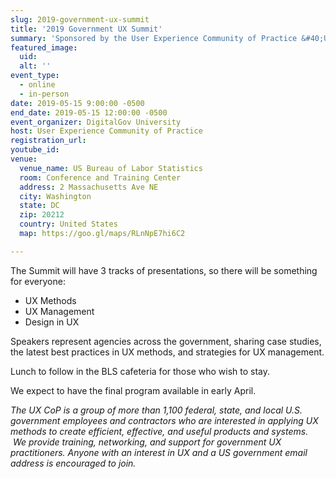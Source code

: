 ```yaml
---
slug: 2019-government-ux-summit
title: '2019 Government UX Summit'
summary: 'Sponsored by the User Experience Community of Practice &#40;UX CoP&#41; and DigitalGov, this event is an opportunity to share experiences and lessons learned in UX and network with other UX practitioners from across the government&#46;'
featured_image: 
  uid: 
  alt: ''
event_type: 
  - online
  - in-person
date: 2019-05-15 9:00:00 -0500
end_date: 2019-05-15 12:00:00 -0500
event_organizer: DigitalGov University
host: User Experience Community of Practice
registration_url: 
youtube_id: 
venue: 
  venue_name: US Bureau of Labor Statistics
  room: Conference and Training Center
  address: 2 Massachusetts Ave NE
  city: Washington
  state: DC
  zip: 20212
  country: United States
  map: https://goo.gl/maps/RLnNpE7hi6C2

---
```


The Summit will have 3 tracks of presentations, so there will be something for everyone:

- UX Methods 
- UX Management 
- Design in UX 
  
Speakers represent agencies across the government, sharing case studies, the latest best practices in UX methods, and strategies for UX management. 

Lunch to follow in the BLS cafeteria for those who wish to stay. 

We expect to have the final program available in early April.

_The UX CoP is a group of more than 1,100 federal, state, and local U.S. government employees and contractors who are interested in applying UX methods to create efficient, effective, and useful products and systems.  We provide training, networking, and support for government UX practitioners. Anyone with an interest in UX and a US government email address is encouraged to join._
